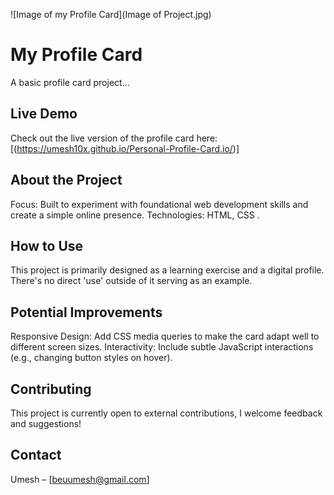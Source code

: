 ![Image of my Profile Card](Image of Project.jpg)

# My Profile Card

A basic profile card project...

## Live Demo

Check out the live version of the profile card here: [(https://umesh10x.github.io/Personal-Profile-Card.io/)]

## About the Project

Focus: Built to experiment with foundational web development skills and create a simple online presence.
Technologies: HTML, CSS .
## How to Use

This project is primarily designed as a learning exercise and a digital profile. There's no direct 'use' outside of it serving as an example.

## Potential Improvements

Responsive Design: Add CSS media queries to make the card adapt well to different screen sizes.
Interactivity: Include subtle JavaScript interactions (e.g., changing button styles on hover).

## Contributing

This project is currently open to external contributions, I welcome feedback and suggestions!

## Contact

Umesh – [beuumesh@gmail.com] 
